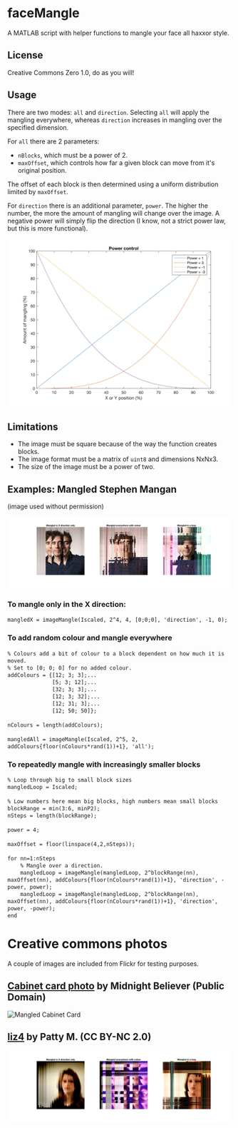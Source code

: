 # faceMangle

A MATLAB script with helper functions to mangle your face all haxxor style.

## License

Creative Commons Zero 1.0, do as you will!

## Usage

There are two modes: `all` and `direction`. Selecting `all` will apply the mangling everywhere, whereas `direction` increases in mangling over the specified dimension.

For `all` there are 2 parameters:
  - `nBlocks`, which must be a power of 2.
  - `maxOffset`, which controls how far a given block can move from it's original position.

The offset of each block is then determined using a uniform distribution limited by `maxOffset`.

For `direction` there is an additional parameter, `power`. The higher the number, the more the amount of mangling will change over the image. A negative power will simply flip the direction (I know, not a strict power law, but this is more functional).

![](./image/Power-Control.png)

## Limitations

- The image must be square because of the way the function creates blocks.
- The image format must be a matrix of `uint8` and dimensions NxNx3.
- The size of the image must be a power of two.

## Examples: Mangled Stephen Mangan

(image used without permission)

![Mangled Stephen Mangan](./image/stephen-mangan-mangled-set.png)

### To mangle only in the X direction:

    mangledX = imageMangle(Iscaled, 2^4, 4, [0;0;0], 'direction', -1, 0);

### To add random colour and mangle everywhere

    % Colours add a bit of colour to a block dependent on how much it is moved.
    % Set to [0; 0; 0] for no added colour.
    addColours = {[12; 3; 3];...
                  [5; 3; 12];...
                  [32; 3; 3];...
                  [12; 3; 32];...
                  [12; 31; 3];...
                  [12; 50; 50]};

    nColours = length(addColours);

    mangledAll = imageMangle(Iscaled, 2^5, 2, addColours{floor(nColours*rand(1))+1}, 'all');

### To repeatedly mangle with increasingly smaller blocks

    % Loop through big to small block sizes
    mangledLoop = Iscaled;

    % Low numbers here mean big blocks, high numbers mean small blocks
    blockRange = min(3:6, minP2);
    nSteps = length(blockRange);

    power = 4;

    maxOffset = floor(linspace(4,2,nSteps));

    for nn=1:nSteps
        % Mangle over a direction.
        mangledLoop = imageMangle(mangledLoop, 2^blockRange(nn), maxOffset(nn), addColours{floor(nColours*rand(1))+1}, 'direction', -power, power);
        mangledLoop = imageMangle(mangledLoop, 2^blockRange(nn), maxOffset(nn), addColours{floor(nColours*rand(1))+1}, 'direction', power, -power);
    end


# Creative commons photos

A couple of images are included from Flickr for testing purposes.


## [Cabinet card photo](https://www.flickr.com/photos/144957155@N06/39051726134/in/photolist-22uSiD1-gh85XG-TJG1BA-8YUpFP-3JrHDq-RBh4JA-fuLAXM-ABQCG-5gFjn-mJ6pA9-7TKZeT-75tND-9uK4W4-ayET7i-62TUgH-bqn6bU-G7mWMB-aDoSXt-apfiLx-7h8rgJ-amknrm-94MgZ-7BXBPH-3cMopf-ePunyv-eodiPW-aQBP6-6fARSf-9viDsA-dCQZ8v-fHFoz3-8xRnfy-24ptYNz-FFhyni-3s3SSu-Tu1TrA-dh1hae-6ejkBf-nqpk4R-o5ki-NBPmf-9LR5fu-Vy9b-7zYUFQ-3YMoHr-B8mMg-f5JE9r-5JgAJ2-X5LSpt-dk8T86) by Midnight Believer (Public Domain)

![Mangled Cabinet Card](./image/cabinet-card-photo-mangled-set.png)

## [liz4](https://www.flickr.com/photos/elephipelephi/391753384/in/photolist-ABQCG-5gFjn-mJ6pA9-7TKZeT-75tND-9uK4W4-ayET7i-62TUgH-bqn6bU-G7mWMB-aDoSXt-apfiLx-7h8rgJ-amknrm-94MgZ-7BXBPH-3cMopf-ePunyv-eodiPW-aQBP6-6fARSf-9viDsA-dCQZ8v-fHFoz3-8xRnfy-24ptYNz-FFhyni-3s3SSu-Tu1TrA-dh1hae-6ejkBf-nqpk4R-o5ki-NBPmf-9LR5fu-Vy9b-7zYUFQ-3YMoHr-B8mMg-f5JE9r-5JgAJ2-X5LSpt-dk8T86-8CEwPw-5xCDN5-78PMt-Lfpab-jJFqf3-bmPzC9-S1quw) by Patty M. (CC BY-NC 2.0)

![Mangled Cabinet Card](./image/liz4-mangled-set.png)
